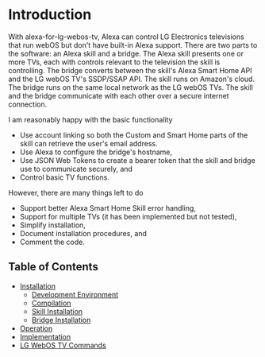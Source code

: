 # Introduction

With alexa-for-lg-webos-tv, Alexa can control LG Electronics televisions that run webOS but don't have built-in Alexa support. There are two parts to the software: an Alexa skill and a bridge. The Alexa skill presents one or more TVs, each with controls relevant to the television the skill is controlling. The bridge converts between the skill's Alexa Smart Home API and the LG webOS TV's SSDP/SSAP API. The skill runs on Amazon's cloud. The bridge runs on the same local network as the LG webOS TVs. The skill and the bridge communicate with each other over a secure internet connection.

I am reasonably happy with the basic functionality

- Use account linking so both the Custom and Smart Home parts of the skill can retrieve the user's email address.
- Use Alexa to configure the bridge's hostname,
- Use JSON Web Tokens to create a bearer token that the skill and bridge use to communicate securely, and
- Control basic TV functions.

However, there are many things left to do

- Support better Alexa Smart Home Skill error handling,
- Support for multiple TVs (it has been implemented but not tested),
- Simplify installation,
- Document installation procedures, and
- Comment the code.

## Table of Contents

- [Installation](./README.d/installation.md#installation)
  - [Development Environment](./README.d/installation.md#development-environment)
  - [Compilation](./README.d/installation.md#compilation)
  - [Skill Installation](./README.d/installation.md#skill-installation)
  - [Bridge Installation](./README.d/installation.md#bridge-installation)
- [Operation](./README.d/operation.md#operation)
- [Implementation](./README.d/implementation.md#implementation)
- [LG WebOS TV Commands](./README.d/lg-webos-tv-commands.md#lg-webos-tv-commands)
